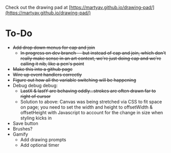 Check out the drawing pad at [https://martyav.github.io/drawing-pad/](https://martyav.github.io/drawing-pad/)

# To-Do

* ~~Add drop down menus for cap and join~~
    * ~~In progress on dev branch -- but instead of cap and join, which don't really make sense in an art context, we're just doing cap and we're calling it nib, like a pen's point~~
* ~~Make this into a github page~~
* ~~Wire up event handlers correctly~~
* ~~Figure out how all the variable switching will be happening~~
* Debug debug debug:
    * ~~LastX & lastY are behaving oddly...strokes are often drawn far to right of cursor~~
    * Solution to above: Canvas was being stretched via CSS to fit space on page; you need to set the width and height to offsetWidth & offsetHeight with Javascript to account for the change in size when styling kicks in
 * Save button
 * Brushes?
 * Gamify
     * Add drawing prompts
     * Add optional timer
